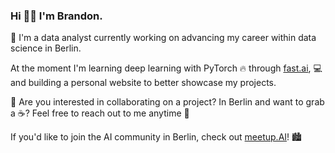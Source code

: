 ### Hi 👋🏼 I'm Brandon.

🔭 I'm a data analyst currently working on advancing my career within data science in Berlin.

At the moment I'm learning deep learning with PyTorch 🔥 through [fast.ai](https://www.fast.ai), 💻 and building a personal website to better showcase my projects.

🤝 Are you interested in collaborating on a project? In Berlin and want to grab a ☕️? Feel free to reach out to me anytime 📨

If you'd like to join the AI community in Berlin, check out [meetup.AI](https://www.meetup.com/meetupai-Berlin/)! 🏙

<!--
**branBeckett/branBeckett** is a ✨ _special_ ✨ repository because its `README.md` (this file) appears on your GitHub profile.

Here are some ideas to get you started:

- 🔭 I’m currently working on advancing my career within data science.
- 🌱 I’m currently learning data engineering best practices, and PyTorch through fast.ai
- 👯 I’m looking to collaborate on ...
- 🤔 I’m looking for help with ...
- 💬 Ask me about ...
- 📫 How to reach me: ...
- 😄 Pronouns: ...
- ⚡ Fun fact: ...
-->

